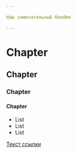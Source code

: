 ```yaml
---

Наш замечательный Readme

---
```


# Chapter
## Chapter
### Chapter
#### Chapter

* List
* List
* List

[Текст ссылки](https://dzen.ru/?yredirect=true&clid=2270456&win=603)
